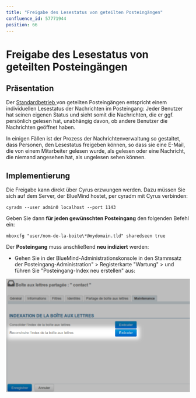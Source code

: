 ```yaml
---
title: "Freigabe des Lesestatus von geteilten Posteingängen"
confluence_id: 57771944
position: 66
---
```

# Freigabe des Lesestatus von geteilten Posteingängen


## Präsentation

Der [Standardbetrieb ](/Guide_de_l_utilisateur/La_messagerie/Les_boites_aux_lettres_partagées/)von geteilten Posteingängen entspricht einem individuellen Lesestatus der Nachrichten im Posteingang: Jeder Benutzer hat seinen eigenen Status und sieht somit die Nachrichten, die er ggf. persönlich gelesen hat, unabhängig davon, ob andere Benutzer die Nachrichten geöffnet haben.

In einigen Fällen ist der Prozess der Nachrichtenverwaltung so gestaltet, dass Personen, den Lesestatus freigeben können, so dass sie eine E-Mail, die von einem Mitarbeiter gelesen wurde, als gelesen oder eine Nachricht, die niemand angesehen hat, als ungelesen sehen können.

## Implementierung

Die Freigabe kann direkt über Cyrus erzwungen werden. Dazu müssen Sie sich auf dem Server, der BlueMind hostet, per cyradm mit Cyrus verbinden:


```
cyradm --user admin0 localhost --port 1143
```


Geben Sie dann **für jeden gewünschten Posteingang** den folgenden Befehl ein:


```
mboxcfg "user/nom-de-la-boite\*@mydomain.tld" sharedseen true
```


Der **Posteingang** muss anschließend **neu indiziert** werden:

- Gehen Sie in der BlueMind-Administrationskonsole in den Stammsatz der Posteingang-Administration" > Registerkarte "Wartung" > und führen Sie "Posteingang-Index neu erstellen" aus:


![](../attachments/57771944/57771946.png)

